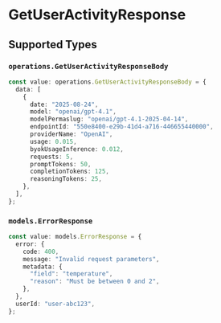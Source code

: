 # GetUserActivityResponse


## Supported Types

### `operations.GetUserActivityResponseBody`

```typescript
const value: operations.GetUserActivityResponseBody = {
  data: [
    {
      date: "2025-08-24",
      model: "openai/gpt-4.1",
      modelPermaslug: "openai/gpt-4.1-2025-04-14",
      endpointId: "550e8400-e29b-41d4-a716-446655440000",
      providerName: "OpenAI",
      usage: 0.015,
      byokUsageInference: 0.012,
      requests: 5,
      promptTokens: 50,
      completionTokens: 125,
      reasoningTokens: 25,
    },
  ],
};
```

### `models.ErrorResponse`

```typescript
const value: models.ErrorResponse = {
  error: {
    code: 400,
    message: "Invalid request parameters",
    metadata: {
      "field": "temperature",
      "reason": "Must be between 0 and 2",
    },
  },
  userId: "user-abc123",
};
```


